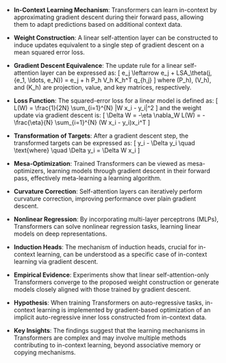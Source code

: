 - **In-Context Learning Mechanism**: Transformers can learn in-context by approximating gradient descent during their forward pass, allowing them to adapt predictions based on additional context data.

- **Weight Construction**: A linear self-attention layer can be constructed to induce updates equivalent to a single step of gradient descent on a mean squared error loss.

- **Gradient Descent Equivalence**: The update rule for a linear self-attention layer can be expressed as:
  \[
  e_j \leftarrow e_j + LSA_\theta(j, \{e_1, \ldots, e_N\}) = e_j + h P_h V_h K_h^T q_{h,j}
  \]
  where \(P_h\), \(V_h\), and \(K_h\) are projection, value, and key matrices, respectively.

- **Loss Function**: The squared-error loss for a linear model is defined as:
  \[
  L(W) = \frac{1}{2N} \sum_{i=1}^{N} \|W x_i - y_i\|^2
  \]
  and the weight update via gradient descent is:
  \[
  \Delta W = -\eta \nabla_W L(W) = -\frac{\eta}{N} \sum_{i=1}^{N} (W x_i - y_i)x_i^T
  \]

- **Transformation of Targets**: After a gradient descent step, the transformed targets can be expressed as:
  \[
  y_i - \Delta y_i \quad \text{where} \quad \Delta y_i = \Delta W x_i
  \]

- **Mesa-Optimization**: Trained Transformers can be viewed as mesa-optimizers, learning models through gradient descent in their forward pass, effectively meta-learning a learning algorithm.

- **Curvature Correction**: Self-attention layers can iteratively perform curvature correction, improving performance over plain gradient descent.

- **Nonlinear Regression**: By incorporating multi-layer perceptrons (MLPs), Transformers can solve nonlinear regression tasks, learning linear models on deep representations.

- **Induction Heads**: The mechanism of induction heads, crucial for in-context learning, can be understood as a specific case of in-context learning via gradient descent.

- **Empirical Evidence**: Experiments show that linear self-attention-only Transformers converge to the proposed weight construction or generate models closely aligned with those trained by gradient descent.

- **Hypothesis**: When training Transformers on auto-regressive tasks, in-context learning is implemented by gradient-based optimization of an implicit auto-regressive inner loss constructed from in-context data.

- **Key Insights**: The findings suggest that the learning mechanisms in Transformers are complex and may involve multiple methods contributing to in-context learning, beyond associative memory or copying mechanisms.
